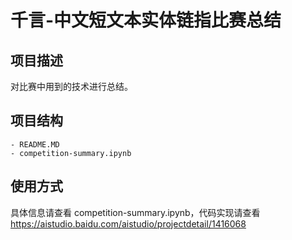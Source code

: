 # 千言-中文短文本实体链指比赛总结

## 项目描述
对比赛中用到的技术进行总结。

## 项目结构
```
- README.MD
- competition-summary.ipynb
```
## 使用方式
具体信息请查看 competition-summary.ipynb，代码实现请查看 https://aistudio.baidu.com/aistudio/projectdetail/1416068
